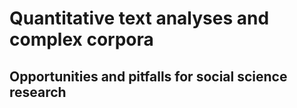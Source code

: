 # Quantitative text analyses and complex corpora
## Opportunities and pitfalls for social science research

